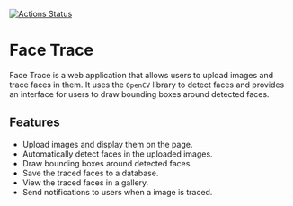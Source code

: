 [![Actions Status](https://github.com/dancsb/face_trace/actions/workflows/deploy.yml/badge.svg)](https://github.com/dancsb/face_trace/actions)
# Face Trace
Face Trace is a web application that allows users to upload images and trace faces in them. It uses the `OpenCV` library to detect faces and provides an interface for users to draw bounding boxes around detected faces.
## Features
- Upload images and display them on the page.
- Automatically detect faces in the uploaded images.
- Draw bounding boxes around detected faces.
- Save the traced faces to a database.
- View the traced faces in a gallery.
- Send notifications to users when a image is traced.